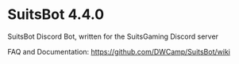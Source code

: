 # SuitsBot 4.4.0
SuitsBot Discord Bot, written for the SuitsGaming Discord server

FAQ and Documentation: https://github.com/DWCamp/SuitsBot/wiki
